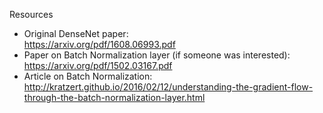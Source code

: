 Resources
* Original DenseNet paper:  
  https://arxiv.org/pdf/1608.06993.pdf
* Paper on Batch Normalization layer (if someone was interested):  
  https://arxiv.org/pdf/1502.03167.pdf
* Article on Batch Normalization:  
  http://kratzert.github.io/2016/02/12/understanding-the-gradient-flow-through-the-batch-normalization-layer.html

